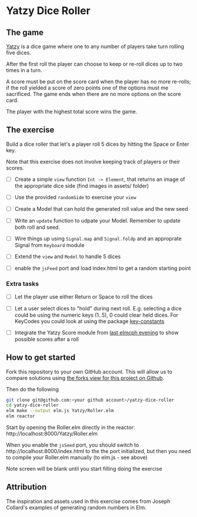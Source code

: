 # Yatzy Dice Roller

## The game

[Yatzy](https://en.wikipedia.org/wiki/Yatzy) is a dice game where one to any number of players take turn rolling five dices.

After the first roll the player can choose to keep or re-roll dices up to two times in a turn.

A score must be put on the score card when the player has no more re-rolls; if the roll yielded a score of zero points one of the options must me sacrificed. The game ends when there are no more options on the score card.

The player with the highest total score wins the game.

## The exercise

Build a dice roller that let's a player roll 5 dices by hitting the Space or Enter key.

Note that this exercise does not involve keeping track of players or their scores.

  - [ ] Create a simple `view` function `Int -> Element`, that returns an image of the appropriate dice side (find images in assets/ folder)

  - [ ] Use the provided `randomSide` to exercise your `view`

  - [ ] Create a Model that can hold the generated roll value and the new seed

  - [ ] Write an `update` function to udpate your Model. Remember to update both roll and seed.

  - [ ] Wire things up using `Signal.map` and `Signal.foldp` and an approprate Signal from `Keyboard` module

  - [ ] Extend the `view` and `Model` to handle 5 dices

  - [ ] enable the `jsFeed` port and load index.html to get a random starting point

### Extra tasks

  - [ ] Let the player use either Return or Space to roll the dices

  - [ ] Let a user select dices to "hold" during next roll. E.g. selecting a dice could be using the numeric keys (1..5), 0 could clear held dices. For KeyCodes you could look at using the package [key-constants](http://package.elm-lang.org/packages/jcollard/key-constants/1.0.1)

  - [ ] Integrate the Yatzy Score module from [last elmcph evening](https://github.com/jacobat/elm-yatzy/network) to show possible scores after a roll

## How to get started

Fork this repository to your own GitHub account. This will allow us to compare solutions using [the forks view for this project on Github](https://github.com/elmcph/yatzy-dice-roller/network).

Then do the following
```sh
git clone git@github.com:<your github account>/yatzy-dice-roller
cd yatzy-dice-roller
elm make --output elm.js Yatzy/Roller.elm
elm reactor
```
Start by opening the Roller.elm directly in the reactor: http://localhost:8000/Yatzy/Roller.elm

When you enable the `jsSeed` port, you should switch to http://localhost:8000/index.html to the the port initialized, but then you need to compile your Roller.elm manually (to elm.js - see above)

Note screen will be blank until you start filling doing the exercise
## Attribution

The inspiration and assets used in this exercise comes from Joseph Collard's examples of generating random numbers in Elm.
